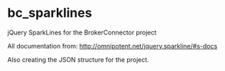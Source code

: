 bc_sparklines
=============

jQuery SparkLines for the BrokerConnector project

All documentation from:
http://omnipotent.net/jquery.sparkline/#s-docs

Also creating the JSON structure for the project.
